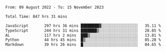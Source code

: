 
<!--START_SECTION:waka-->

```txt
From: 09 August 2022 - To: 15 November 2023

Total Time: 847 hrs 31 mins

JavaScript       297 hrs 36 mins ████████▓░░░░░░░░░░░░░░░░   35.11 %
TypeScript       244 hrs 31 mins ███████▒░░░░░░░░░░░░░░░░░   28.85 %
AL               117 hrs 2 mins  ███▒░░░░░░░░░░░░░░░░░░░░░   13.81 %
Python           44 hrs 45 mins  █▒░░░░░░░░░░░░░░░░░░░░░░░   05.28 %
Markdown         39 hrs 26 mins  █░░░░░░░░░░░░░░░░░░░░░░░░   04.65 %
```

<!--END_SECTION:waka-->











